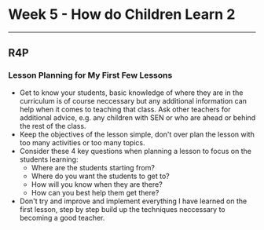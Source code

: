 # Week 5 - How do Children Learn 2
---

## R4P

### Lesson Planning for My First Few Lessons
* Get to know your students, basic knowledge of where they are in the curriculum is of course neccessary but any additional information can help when it comes to teaching that class. Ask other teachers for additional advice, e.g. any children with SEN or who are ahead or behind the rest of the class.
* Keep the objectives of the lesson simple, don't over plan the lesson with too many activities or too many topics. 
* Consider these 4 key questions when planning a lesson to focus on the students learning:
  * Where are the students starting from?
  * Where do you want the students to get to?
  * How will you know when they are there?
  * How can you best help them get there?
* Don't try and improve and implement everything I have learned on the first lesson, step by step build up the techniques neccessary to becoming a good teacher. 